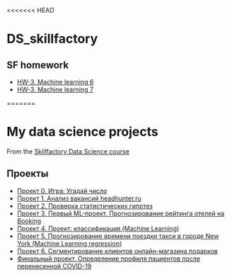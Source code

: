 <<<<<<< HEAD
# DS_skillfactory

## SF homework 
* [HW-3. Machine learning 6]()
* [HW-3. Machine learning 7]()

=======
# My data science projects
From the [Skillfactory Data Science course](https://skillfactory.ru/data-scientist-pro)

## Проекты

* [Проект 0. Игра: Угадай число](https://github.com/Dushka97/SkillFactory/tree/main/project_0)
* [Проект 1. Анализ вакансий headhunter.ru](https://github.com/Dushka97/SkillFactory/tree/main/project_1)
* [Проект 2. Проверка статистических гипотез](https://github.com/Dushka97/SkillFactory/tree/main/project_2)
* [Проект 3. Первый ML-проект. Прогнозирование рейтинга отелей на Booking](https://github.com/Dushka97/SkillFactory/tree/main/project_3)
* [Проект 4. Проект: классификация (Machine Learning)](https://github.com/Dushka97/SkillFactory/tree/main/project_4)
* [Проект 5. Прогнозирование времени поездки такси в городе New York (Machine Learning regression)](https://github.com/Dushka97/SkillFactory/tree/main/project_5)
* [Проект 6. Сегментирование клиентов онлайн-магазина подарков](https://github.com/Dushka97/SkillFactory/tree/main/Project_6)
* [Финальный проект. Определение профиля пациентов после перенесенной COVID-19](https://github.com/Dushka97/SkillFactory/tree/main/DS_final)

